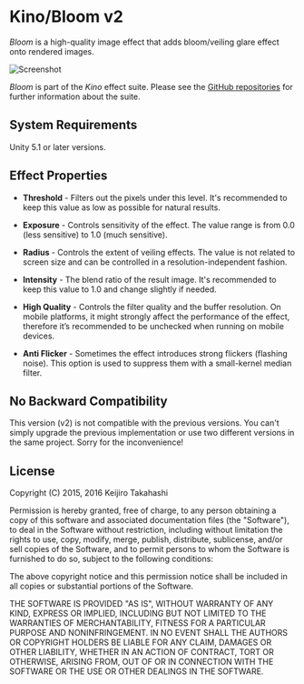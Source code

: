 Kino/Bloom v2
=============

*Bloom* is a high-quality image effect that adds bloom/veiling glare effect
onto rendered images.

![Screenshot][Image]

*Bloom* is part of the *Kino* effect suite. Please see the [GitHub
repositories][Kino] for further information about the suite.

System Requirements
-------------------

Unity 5.1 or later versions.

Effect Properties
-----------------

- **Threshold** - Filters out the pixels under this level. It's recommended to keep
  this value as low as possible for natural results.

- **Exposure** - Controls sensitivity of the effect. The value range is from 0.0
  (less sensitive) to 1.0 (much sensitive).

- **Radius** - Controls the extent of veiling effects. The value is not related
  to screen size and can be controlled in a resolution-independent fashion.

- **Intensity** - The blend ratio of the result image. It's recommended to keep
  this value to 1.0 and change slightly if needed.

- **High Quality** - Controls the filter quality and the buffer resolution. On
  mobile platforms, it might strongly affect the performance of the effect,
  therefore it’s recommended to be unchecked when running on mobile devices.

- **Anti Flicker** - Sometimes the effect introduces strong flickers (flashing
  noise). This option is used to suppress them with a small-kernel median
  filter.

No Backward Compatibility
-------------------------

This version (v2) is not compatible with the previous versions. You can't simply
upgrade the previous implementation or use two different versions in the same
project. Sorry for the inconvenience!

License
-------

Copyright (C) 2015, 2016 Keijiro Takahashi

Permission is hereby granted, free of charge, to any person obtaining a copy of
this software and associated documentation files (the "Software"), to deal in
the Software without restriction, including without limitation the rights to
use, copy, modify, merge, publish, distribute, sublicense, and/or sell copies of
the Software, and to permit persons to whom the Software is furnished to do so,
subject to the following conditions:

The above copyright notice and this permission notice shall be included in all
copies or substantial portions of the Software.

THE SOFTWARE IS PROVIDED "AS IS", WITHOUT WARRANTY OF ANY KIND, EXPRESS OR
IMPLIED, INCLUDING BUT NOT LIMITED TO THE WARRANTIES OF MERCHANTABILITY, FITNESS
FOR A PARTICULAR PURPOSE AND NONINFRINGEMENT. IN NO EVENT SHALL THE AUTHORS OR
COPYRIGHT HOLDERS BE LIABLE FOR ANY CLAIM, DAMAGES OR OTHER LIABILITY, WHETHER
IN AN ACTION OF CONTRACT, TORT OR OTHERWISE, ARISING FROM, OUT OF OR IN
CONNECTION WITH THE SOFTWARE OR THE USE OR OTHER DEALINGS IN THE SOFTWARE.

[Kino]: https://github.com/search?q=kino+user%3Akeijiro&type=Repositories
[Image]: https://41.media.tumblr.com/d65affb0f4a7ca6e14ba5d6dd5628428/tumblr_o1i5rqBaYc1qio469o1_640.png
